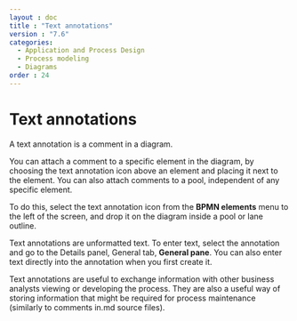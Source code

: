 ```yaml
---
layout : doc
title : "Text annotations"
version : "7.6"
categories:
  - Application and Process Design
  - Process modeling
  - Diagrams
order : 24
---
```

# Text annotations

A text annotation is a comment in a diagram.

You can attach a comment to a specific element in the diagram, by choosing the text annotation icon above an element and placing it next to the element. You can also attach comments to a pool, independent of any specific element.

To do this, select the text annotation icon from the **BPMN elements** menu to the left of the screen, and drop it on the diagram inside a pool or lane outline.

Text annotations are unformatted text. To enter text, select the annotation and go to the Details panel, General tab, **General pane**. You can also enter text directly into the annotation when you first create it.

Text annotations are useful to exchange information with other business analysts viewing or developing the process. They are also a useful way of storing information that might be required for process maintenance (similarly to comments in.md source files).
